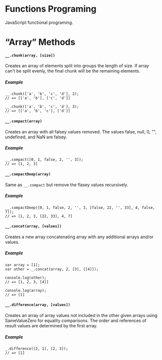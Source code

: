 # Functions Programing
JavaScript functional programing.

# “Array” Methods

#### `__.chunk(array, [size])`
Creates an array of elements split into groups the length of size. If array can't be split evenly, the final chunk will be the remaining elements.

##### Example
```
__.chunk(['a', 'b', 'c', 'd'], 2);
// => [['a', 'b'], ['c', 'd']]
 
__.chunk(['a', 'b', 'c', 'd'], 3);
// => [['a', 'b', 'c'], ['d']]
```

#### `__.compact(array)`
Creates an array with all falsey values removed. The values false, null, 0, "", undefined, and NaN are falsey.

##### Example
```
__.compact([0, 1, false, 2, '', 3]);
// => [1, 2, 3]
```

#### `__.compactDeep(array)`
Same as `__.compact` but remove the flasey values recursively.

##### Example
```
__.compactDeep([0, 1, false, 2, '', 3, [false, 22, '', 33], 4, false, 7]);
// => [1, 2, 3, [22, 33], 4, 7]
```

#### `__.concat(array, [values])`
Creates a new array concatenating array with any additional arrays and/or values.

##### Example
```
var array = [1];
var other = _.concat(array, 2, [3], [[4]]);

console.log(other);
// => [1, 2, 3, [4]]
 
console.log(array);
// => [1]
```

#### `__.difference(array, [values])`
Creates an array of array values not included in the other given arrays using SameValueZero for equality comparisons. The order and references of result values are determined by the first array.

##### Example
```
_.difference([2, 1], [2, 3]);
// => [1]
```